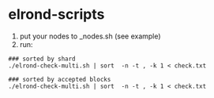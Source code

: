 # elrond-scripts
1. put your nodes to _nodes.sh (see example)
2. run:
```
### sorted by shard
./elrond-check-multi.sh | sort  -n -t , -k 1 < check.txt

### sorted by accepted blocks
./elrond-check-multi.sh | sort  -n -t , -k 1 < check.txt
```
